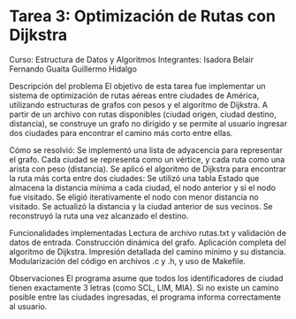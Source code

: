 # Tarea 3: Optimización de Rutas con Dijkstra
Curso: Estructura de Datos y Algoritmos
Integrantes:
Isadora Belair
Fernando Guaita
Guillermo Hidalgo

Descripción del problema
El objetivo de esta tarea fue implementar un sistema de optimización de rutas aéreas entre ciudades de América, utilizando estructuras de grafos con pesos y el algoritmo de Dijkstra.
A partir de un archivo con rutas disponibles (ciudad origen, ciudad destino, distancia), se construye un grafo no dirigido y se permite al usuario ingresar dos ciudades para encontrar el camino más corto entre ellas.

Cómo se resolvió:
Se implementó una lista de adyacencia para representar el grafo.
Cada ciudad se representa como un vértice, y cada ruta como una arista con peso (distancia).
Se aplicó el algoritmo de Dijkstra para encontrar la ruta más corta entre dos ciudades:
Se utilizó una tabla Estado que almacena la distancia mínima a cada ciudad, el nodo anterior y si el nodo fue visitado.
Se eligió iterativamente el nodo con menor distancia no visitado.
Se actualizó la distancia y la ciudad anterior de sus vecinos.
Se reconstruyó la ruta una vez alcanzado el destino.

Funcionalidades implementadas
Lectura de archivo rutas.txt y validación de datos de entrada.
Construcción dinámica del grafo.
Aplicación completa del algoritmo de Dijkstra.
Impresión detallada del camino mínimo y su distancia.
Modularización del código en archivos .c y .h, y uso de Makefile.


Observaciones
El programa asume que todos los identificadores de ciudad tienen exactamente 3 letras (como SCL, LIM, MIA).
Si no existe un camino posible entre las ciudades ingresadas, el programa informa correctamente al usuario.

